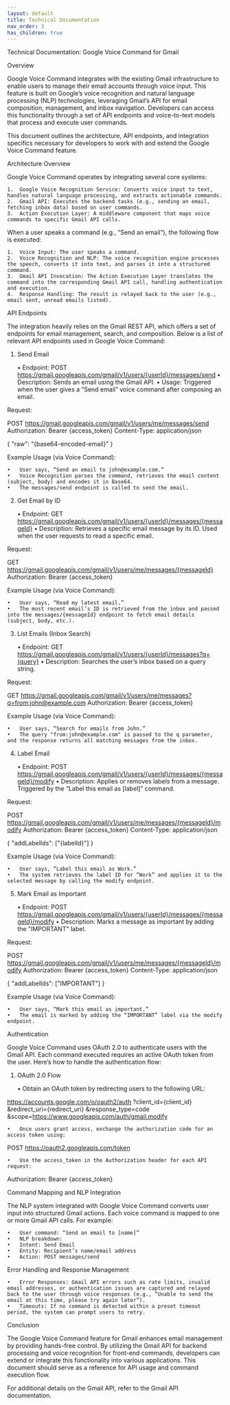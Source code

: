 ```yaml
---
layout: default
title: Technical Documentation
nav_order: 3
has_children: true
---
```


Technical Documentation: Google Voice Command for Gmail

Overview

Google Voice Command integrates with the existing Gmail infrastructure to enable users to manage their email accounts through voice input. This feature is built on Google’s voice recognition and natural language processing (NLP) technologies, leveraging Gmail’s API for email composition, management, and inbox navigation. Developers can access this functionality through a set of API endpoints and voice-to-text models that process and execute user commands.

This document outlines the architecture, API endpoints, and integration specifics necessary for developers to work with and extend the Google Voice Command feature.

Architecture Overview

Google Voice Command operates by integrating several core systems:

	1.	Google Voice Recognition Service: Converts voice input to text, handles natural language processing, and extracts actionable commands.
	2.	Gmail API: Executes the backend tasks (e.g., sending an email, fetching inbox data) based on user commands.
	3.	Action Execution Layer: A middleware component that maps voice commands to specific Gmail API calls.

When a user speaks a command (e.g., “Send an email”), the following flow is executed:

	1.	Voice Input: The user speaks a command.
	2.	Voice Recognition and NLP: The voice recognition engine processes the speech, converts it into text, and parses it into a structured command.
	3.	Gmail API Invocation: The Action Execution Layer translates the command into the corresponding Gmail API call, handling authentication and execution.
	4.	Response Handling: The result is relayed back to the user (e.g., email sent, unread emails listed).

API Endpoints

The integration heavily relies on the Gmail REST API, which offers a set of endpoints for email management, search, and composition. Below is a list of relevant API endpoints used in Google Voice Command:

1. Send Email

	•	Endpoint: POST https://gmail.googleapis.com/gmail/v1/users/{userId}/messages/send
	•	Description: Sends an email using the Gmail API.
	•	Usage: Triggered when the user gives a “Send email” voice command after composing an email.

Request:

POST https://gmail.googleapis.com/gmail/v1/users/me/messages/send
Authorization: Bearer {access_token}
Content-Type: application/json

{
  "raw": "{base64-encoded-email}"
}

Example Usage (via Voice Command):

	•	User says, “Send an email to john@example.com.”
	•	Voice Recognition parses the command, retrieves the email content (subject, body) and encodes it in Base64.
	•	The messages/send endpoint is called to send the email.

2. Get Email by ID

	•	Endpoint: GET https://gmail.googleapis.com/gmail/v1/users/{userId}/messages/{messageId}
	•	Description: Retrieves a specific email message by its ID. Used when the user requests to read a specific email.

Request:

GET https://gmail.googleapis.com/gmail/v1/users/me/messages/{messageId}
Authorization: Bearer {access_token}

Example Usage (via Voice Command):

	•	User says, “Read my latest email.”
	•	The most recent email’s ID is retrieved from the inbox and passed into the messages/{messageId} endpoint to fetch email details (subject, body, etc.).

3. List Emails (Inbox Search)

	•	Endpoint: GET https://gmail.googleapis.com/gmail/v1/users/{userId}/messages?q={query}
	•	Description: Searches the user’s inbox based on a query string.

Request:

GET https://gmail.googleapis.com/gmail/v1/users/me/messages?q=from:john@example.com
Authorization: Bearer {access_token}

Example Usage (via Voice Command):

	•	User says, “Search for emails from John.”
	•	The query "from:john@example.com" is passed to the q parameter, and the response returns all matching messages from the inbox.

4. Label Email

	•	Endpoint: POST https://gmail.googleapis.com/gmail/v1/users/{userId}/messages/{messageId}/modify
	•	Description: Applies or removes labels from a message. Triggered by the “Label this email as [label]” command.

Request:

POST https://gmail.googleapis.com/gmail/v1/users/me/messages/{messageId}/modify
Authorization: Bearer {access_token}
Content-Type: application/json

{
  "addLabelIds": ["{labelId}"]
}

Example Usage (via Voice Command):

	•	User says, “Label this email as Work.”
	•	The system retrieves the label ID for “Work” and applies it to the selected message by calling the modify endpoint.

5. Mark Email as Important

	•	Endpoint: POST https://gmail.googleapis.com/gmail/v1/users/{userId}/messages/{messageId}/modify
	•	Description: Marks a message as important by adding the "IMPORTANT" label.

Request:

POST https://gmail.googleapis.com/gmail/v1/users/me/messages/{messageId}/modify
Authorization: Bearer {access_token}
Content-Type: application/json

{
  "addLabelIds": ["IMPORTANT"]
}

Example Usage (via Voice Command):

	•	User says, “Mark this email as important.”
	•	The email is marked by adding the “IMPORTANT” label via the modify endpoint.

Authentication

Google Voice Command uses OAuth 2.0 to authenticate users with the Gmail API. Each command executed requires an active OAuth token from the user. Here’s how to handle the authentication flow:

1. OAuth 2.0 Flow

	•	Obtain an OAuth token by redirecting users to the following URL:

https://accounts.google.com/o/oauth2/auth
?client_id={client_id}
&redirect_uri={redirect_uri}
&response_type=code
&scope=https://www.googleapis.com/auth/gmail.modify

	•	Once users grant access, exchange the authorization code for an access token using:

POST https://oauth2.googleapis.com/token

	•	Use the access_token in the Authorization header for each API request:

Authorization: Bearer {access_token}

Command Mapping and NLP Integration

The NLP system integrated with Google Voice Command converts user input into structured Gmail actions. Each voice command is mapped to one or more Gmail API calls. For example:

	•	User command: “Send an email to [name]”
	•	NLP breakdown:
	•	Intent: Send Email
	•	Entity: Recipient’s name/email address
	•	Action: POST messages/send

Error Handling and Response Management

	•	Error Responses: Gmail API errors such as rate limits, invalid email addresses, or authentication issues are captured and relayed back to the user through voice responses (e.g., “Unable to send the email at this time, please try again later”).
	•	Timeouts: If no command is detected within a preset timeout period, the system can prompt users to retry.

Conclusion

The Google Voice Command feature for Gmail enhances email management by providing hands-free control. By utilizing the Gmail API for backend processing and voice recognition for front-end commands, developers can extend or integrate this functionality into various applications. This document should serve as a reference for API usage and command execution flow.

For additional details on the Gmail API, refer to the Gmail API documentation.